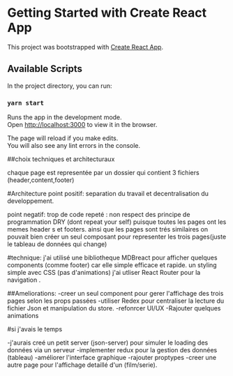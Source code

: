 # Getting Started with Create React App

This project was bootstrapped with [Create React App](https://github.com/facebook/create-react-app).

## Available Scripts

In the project directory, you can run:

### `yarn start`

Runs the app in the development mode.\
Open [http://localhost:3000](http://localhost:3000) to view it in the browser.

The page will reload if you make edits.\
You will also see any lint errors in the console.


##choix techniques et architecturaux 

chaque page est representée par un dossier qui contient 3 fichiers (header,content,footer)


#Architecture
point positif: 
separation du travail et decentralisation du developpement.

point negatif:
trop de code repeté : non respect des principe de programmation DRY (dont repeat your self)
puisque toutes les pages ont les memes header s et footers.
ainsi que les pages sont trés similaires on pouvait bien créer un seul composant pour representer les trois pages(juste le tableau de données qui change)

#technique: 
j'ai utilisé une bibliotheque MDBreact pour afficher quelques components (comme footer)
car elle simple efficace et rapide.
un styling simple avec CSS (pas d'animations)
j'ai utliser React Router pour la navigation .


##Ameliorations: 
-creer un seul component pour gerer l'affichage des trois pages selon les props passées 
-utiliser Redex pour centraliser la lecture du fichier Json et manipulation du store.
-refonrcer UI/UX
-Rajouter quelques animations



#si j'avais le temps

-j'aurais creé un petit server (json-server) pour simuler le loading des données via un serveur
-implementer redux pour la gestion des données (tableau)
-améliorer l'interface graphique
-rajouter proptypes
-creer une autre page pour l'affichage detaillé d'un (film/serie).
